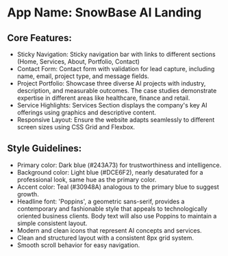 # **App Name**: SnowBase AI Landing

## Core Features:

- Sticky Navigation: Sticky navigation bar with links to different sections (Home, Services, About, Portfolio, Contact)
- Contact Form: Contact form with validation for lead capture, including name, email, project type, and message fields.
- Project Portfolio: Showcase three diverse AI projects with industry, description, and measurable outcomes. The case studies demonstrate expertise in different areas like healthcare, finance and retail.
- Service Highlights: Services Section displays the company's key AI offerings using graphics and descriptive content.
- Responsive Layout: Ensure the website adapts seamlessly to different screen sizes using CSS Grid and Flexbox.

## Style Guidelines:

- Primary color: Dark blue (#243A73) for trustworthiness and intelligence.
- Background color: Light blue (#DCE6F2), nearly desaturated for a professional look, same hue as the primary color.
- Accent color: Teal (#30948A) analogous to the primary blue to suggest growth.
- Headline font: 'Poppins', a geometric sans-serif, provides a contemporary and fashionable style that appeals to technologically oriented business clients. Body text will also use Poppins to maintain a simple consistent layout. 
- Modern and clean icons that represent AI concepts and services.
- Clean and structured layout with a consistent 8px grid system.
- Smooth scroll behavior for easy navigation.